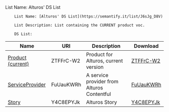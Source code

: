 List Name: Alturos' DS List 
 
        List Name: [Alturos' DS List](https://semantify.it/list/J6sJg_D8V) 
 
        List Description: List containing the CURRENT product voc. 
 
        DS List: 

| Name | URI  | Description  | Download  | 
|-------|-----|-------|-------| 
   | [Product (current)](https://semantify.it/ds/ZTFFrC-W2)  | ZTFFrC-W2  | Product for Alturos, current version  | [ZTFFrC-W2](./ZTFFrC-W2.json) |
  | [ServiceProvider](https://semantify.it/ds/FuUauKWRh)  | FuUauKWRh  | A service provider from Alturos Contentful  | [FuUauKWRh](./FuUauKWRh.json) |
  | [Story](https://semantify.it/ds/Y4C8EPYJk)  | Y4C8EPYJk  | Alturos Story  | [Y4C8EPYJk](./Y4C8EPYJk.json) |
